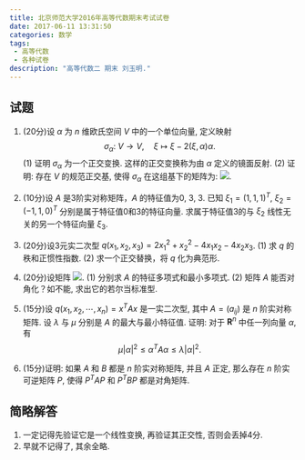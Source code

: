 ```yaml
---
title: 北京师范大学2016年高等代数期末考试试卷
date: 2017-06-11 13:31:50
categories: 数学
tags:
 - 高等代数
 - 各种试卷
description: "高等代数二 期末 刘玉明."
---
```


## 试题


1. (20分)设 $\alpha$ 为 $n$ 维欧氏空间 $V$ 中的一个单位向量, 定义映射 $$\sigma_\alpha:~V\longrightarrow V,\quad\xi\longmapsto\xi-2(\xi,\alpha)\alpha.$$
	(1) 证明 $\sigma_\alpha$ 为一个正交变换. 这样的正交变换称为由 $\alpha$ 定义的镜面反射.
	(2) 证明: 存在 $V$ 的规范正交基, 使得 $\sigma_\alpha$ 在这组基下的矩阵为: ![][1].

2. (10分)设 $A$ 是3阶实对称矩阵，$A$ 的特征值为0, 3, 3. 已知 $\xi_1=(1,1,1)^T,~\xi_2=(-1,1,0)^T$ 分别是属于特征值0和3的特征向量. 求属于特征值3的与 $\xi_2$ 线性无关的另一个特征向量 $\xi_3$.

3. (20分)设3元实二次型 $q(x_1,x_2,x_3)=2x_1^2+x_2^2-4x_1x_2-4x_2x_3$.
	(1) 求 $q$ 的秩和正惯性指数.
	(2) 求一个正交替换，将 $q$ 化为典范形.

4. (20分)设矩阵 ![][2].
	(1) 分别求 $A$ 的特征多项式和最小多项式.
	(2) 矩阵 $A$ 能否对角化？如不能, 求出它的若尔当标准型.

5. (15分)设 $q(x_1,x_2,\cdots,x_n)=x^TAx$ 是一实二次型, 其中 $A=(a_{ij})$ 是 $n$ 阶实对称矩阵. 设 $\lambda$ 与 $\mu$ 分别是 $A$ 的最大与最小特征值. 证明: 对于 $\mathbf{R}^n$ 中任一列向量 $\alpha$, 有 $$\mu|\alpha|^2\leqslant\alpha^TA\alpha\leqslant\lambda|\alpha|^2.$$

6. (15分)证明: 如果 $A$ 和 $B$ 都是 $n$ 阶实对称矩阵, 并且 $A$ 正定, 那么存在 $n$ 阶实可逆矩阵 $P$, 使得 $P^TAP$ 和 $P^TBP$ 都是对角矩阵.

## 简略解答

1. 一定记得先验证它是一个线性变换, 再验证其正交性, 否则会丢掉4分.
2. 早就不记得了, 其余全略.


  [1]: http://static.zybuluo.com/lzcwr/eg1j1mhvalsquvdlvgd3tzjq/image_1biasuj6e1okl1o5o1cd5101p13fb9.png
  [2]: http://static.zybuluo.com/lzcwr/cq3zyrsoavxwdas24ico22x0/image_1biasv76j1nru1rh1e3lu7o5hpm.png